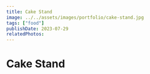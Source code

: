 ```yaml
---
title: Cake Stand
image: ../../assets/images/portfolio/cake-stand.jpg
tags: ["food"]
publishDate: 2023-07-29
relatedPhotos:
---
```

# Cake Stand
